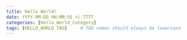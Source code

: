 ```yaml
---
title: Hello World!
date: YYYY-MM-DD HH:MM:SS +/-TTTT
categories: [Hello_World_Category]
tags: [HELLO_WORLD_TAG]     # TAG names should always be lowercase
---
```

